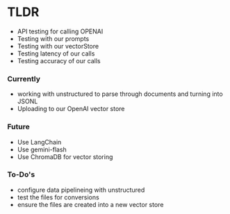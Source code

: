 # TLDR
- API testing for calling OPENAI
- Testing with our prompts
- Testing with our vectorStore
- Testing latency of our calls
- Testing accuracy of our calls

### Currently 
- working with unstructured to parse through documents and turning into JSONL
- Uploading to our OpenAI vector store

### Future
- Use LangChain
- Use gemini-flash
- Use ChromaDB for vector storing

### To-Do's
- configure data pipelineing with unstructured
- test the files for conversions
- ensure the files are created into a new vector store
